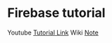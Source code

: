 # Firebase tutorial

Youtube [Tutorial Link](https://www.youtube.com/watch?v=rQvOAnNvcNQ&list=PLS4GttpIvuyXdRLH18IOefd7_93SmXTOO&index=1)
Wiki [Note](https://wiki.temptesting.com/doku.php?id=study:gcp:firebase:fundamentals)